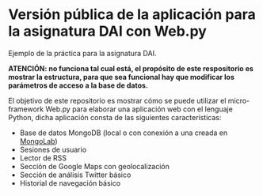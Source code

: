 Versión pública de la aplicación para la asignatura DAI con Web.py
===================================================================

Ejemplo de la práctica para la asignatura DAI.

**ATENCIÓN: no funciona tal cual está, el propósito de este respositorio es mostrar la estructura, para que sea funcional hay que modificar los parámetros de acceso a la base de datos.**

El objetivo de este repositorio es mostrar cómo se puede utilizar el micro-framework Web.py para elaborar una aplicación web con el lenguaje Python, dicha aplicación consta de las siguientes características:

* Base de datos MongoDB (local o con conexión a una creada en [MongoLab](www.mongolab.com))
* Sesiones de usuario
* Lector de RSS
* Sección de Google Maps con geolocalización
* Sección de análisis Twitter básico
* Historial de navegación básico